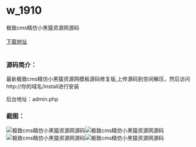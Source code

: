 # w_1910
极致cms精仿小黑猿资源网源码
<br/></br>
[下载地址](https://www.uuid2.com/1910.html "下载地址")
<br/></br>
<h3>源码简介：</h3>
<p>最新极致cms精仿小黑猿资源网模板源码修复版,上传源码到空间解压，然后访问http://你的域名/install进行安装<p>
<p>后台地址：admin.php<p>
<h3>截图：</h3>
<img src="https://www.uuid2.com/wp-content/uploads/img/202204/814caa3776.png" alt="极致cms精仿小黑猿资源网源码"><img src="https://www.uuid2.com/wp-content/uploads/img/202204/814caa3551.png" alt="极致cms精仿小黑猿资源网源码"><img src="https://www.uuid2.com/wp-content/uploads/img/202204/dfd26be667.png" alt="极致cms精仿小黑猿资源网源码"><img src="https://www.uuid2.com/wp-content/uploads/img/202204/dfd26be814.png" alt="极致cms精仿小黑猿资源网源码">
